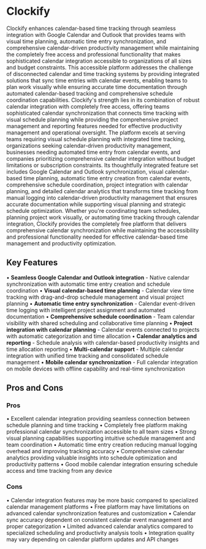 # Clockify

Clockify enhances calendar-based time tracking through seamless integration with Google Calendar and Outlook that provides teams with visual time planning, automatic time entry synchronization, and comprehensive calendar-driven productivity management while maintaining the completely free access and professional functionality that makes sophisticated calendar integration accessible to organizations of all sizes and budget constraints. This accessible platform addresses the challenge of disconnected calendar and time tracking systems by providing integrated solutions that sync time entries with calendar events, enabling teams to plan work visually while ensuring accurate time documentation through automated calendar-based tracking and comprehensive schedule coordination capabilities. Clockify's strength lies in its combination of robust calendar integration with completely free access, offering teams sophisticated calendar synchronization that connects time tracking with visual schedule planning while providing the comprehensive project management and reporting features needed for effective productivity management and operational oversight. The platform excels at serving teams requiring visual schedule planning with integrated time tracking, organizations seeking calendar-driven productivity management, businesses needing automated time entry from calendar events, and companies prioritizing comprehensive calendar integration without budget limitations or subscription constraints. Its thoughtfully integrated feature set includes Google Calendar and Outlook synchronization, visual calendar-based time planning, automatic time entry creation from calendar events, comprehensive schedule coordination, project integration with calendar planning, and detailed calendar analytics that transforms time tracking from manual logging into calendar-driven productivity management that ensures accurate documentation while supporting visual planning and strategic schedule optimization. Whether you're coordinating team schedules, planning project work visually, or automating time tracking through calendar integration, Clockify provides the completely free platform that delivers comprehensive calendar synchronization while maintaining the accessibility and professional functionality needed for effective calendar-based time management and productivity optimization.

## Key Features

• **Seamless Google Calendar and Outlook integration** - Native calendar synchronization with automatic time entry creation and schedule coordination
• **Visual calendar-based time planning** - Calendar view time tracking with drag-and-drop schedule management and visual project planning
• **Automatic time entry synchronization** - Calendar event-driven time logging with intelligent project assignment and automated documentation
• **Comprehensive schedule coordination** - Team calendar visibility with shared scheduling and collaborative time planning
• **Project integration with calendar planning** - Calendar events connected to projects with automatic categorization and time allocation
• **Calendar analytics and reporting** - Schedule analysis with calendar-based productivity insights and time allocation reporting
• **Multi-calendar support** - Multiple calendar integration with unified time tracking and consolidated schedule management
• **Mobile calendar synchronization** - Full calendar integration on mobile devices with offline capability and real-time synchronization

## Pros and Cons

### Pros
• Excellent calendar integration providing seamless connection between schedule planning and time tracking
• Completely free platform making professional calendar synchronization accessible to all team sizes
• Strong visual planning capabilities supporting intuitive schedule management and team coordination
• Automatic time entry creation reducing manual logging overhead and improving tracking accuracy
• Comprehensive calendar analytics providing valuable insights into schedule optimization and productivity patterns
• Good mobile calendar integration ensuring schedule access and time tracking from any device

### Cons
• Calendar integration features may be more basic compared to specialized calendar management platforms
• Free platform may have limitations on advanced calendar synchronization features and customization
• Calendar sync accuracy dependent on consistent calendar event management and proper categorization
• Limited advanced calendar analytics compared to specialized scheduling and productivity analysis tools
• Integration quality may vary depending on calendar platform updates and API changes